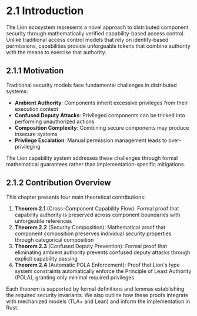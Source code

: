 # 2.1 Introduction

The Lion ecosystem represents a novel approach to distributed component security
through mathematically verified capability-based access control. Unlike
traditional access control models that rely on identity-based permissions,
capabilities provide unforgeable tokens that combine authority with the means to
exercise that authority.

## 2.1.1 Motivation

Traditional security models face fundamental challenges in distributed systems:

- **Ambient Authority**: Components inherit excessive privileges from their
  execution context
- **Confused Deputy Attacks**: Privileged components can be tricked into
  performing unauthorized actions
- **Composition Complexity**: Combining secure components may produce insecure
  systems
- **Privilege Escalation**: Manual permission management leads to
  over-privileging

The Lion capability system addresses these challenges through formal
mathematical guarantees rather than implementation-specific mitigations.

## 2.1.2 Contribution Overview

This chapter presents four main theoretical contributions:

1. **Theorem 2.1** (Cross-Component Capability Flow): Formal proof that
   capability authority is preserved across component boundaries with
   unforgeable references
2. **Theorem 2.2** (Security Composition): Mathematical proof that component
   composition preserves individual security properties through categorical
   composition
3. **Theorem 2.3** (Confused Deputy Prevention): Formal proof that eliminating
   ambient authority prevents confused deputy attacks through explicit
   capability passing
4. **Theorem 2.4** (Automatic POLA Enforcement): Proof that Lion's type system
   constraints automatically enforce the Principle of Least Authority (POLA),
   granting only minimal required privileges

Each theorem is supported by formal definitions and lemmas establishing the
required security invariants. We also outline how these proofs integrate with
mechanized models (TLA+ and Lean) and inform the implementation in Rust.
